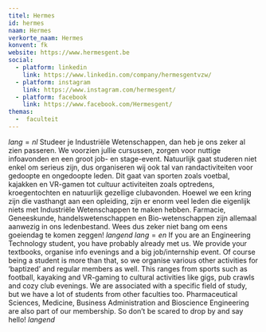 ```yaml
---
titel: Hermes
id: hermes
naam: Hermes
verkorte_naam: Hermes
konvent: fk
website: https://www.hermesgent.be
social: 
  - platform: linkedin
    link: https://www.linkedin.com/company/hermesgentvzw/
  - platform: instagram
    link: https://www.instagram.com/hermesgent/
  - platform: facebook
    link: https://www.facebook.com/Hermesgent/
themas:
  -  faculteit
---
```


$lang=nl$ 
Studeer je Industriële Wetenschappen, dan heb je ons zeker al zien passeren. We voorzien jullie cursussen, zorgen voor nuttige infoavonden en een groot job- en stage-event.
Natuurlijk gaat studeren niet enkel om serieus zijn, dus organiseren wij ook tal van randactiviteiten voor gedoopte en ongedoopte leden. Dit gaat van sporten zoals voetbal, kajakken en VR-gamen tot cultuur activiteiten zoals optredens, kroegentochten en natuurlijk gezellige clubavonden.
Hoewel we een kring zijn die vasthangt aan een opleiding, zijn er enorm veel leden die eigenlijk niets met Industriële Wetenschappen te maken hebben. Farmacie, Geneeskunde, handelswetenschappen en Bio-wetenschappen zijn allemaal aanwezig in ons ledenbestand. Wees dus zeker niet bang om eens goeiendag te komen zeggen! 
$langend$ 
$lang=en$ 
If you are an Engineering Technology student, you have probably already met us. We provide your textbooks, organise info evenings and a big job/internship event. Of course being a student is more than that, so we organise various other activities for ‘baptized’ and regular members as well. This ranges from sports such as football, kayaking and VR-gaming to cultural activities like gigs, pub crawls and cozy club evenings. We are associated with a specific field of study, but we have a lot of students from other faculties too. Pharmaceutical Sciences, Medicine, Business Administration and Bioscience Engineering are also part of our membership. So don’t be scared to drop by and say hello! 
$langend$
